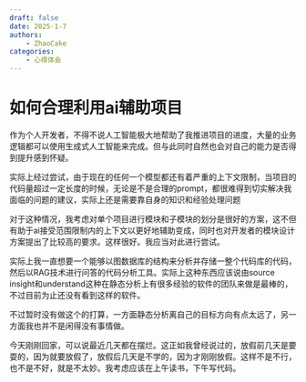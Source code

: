 ```yaml
---
draft: false
date: 2025-1-7
authors:
    - ZhaoCake
categories:
    - 心得体会
---
```


# 如何合理利用ai辅助项目

作为个人开发者，不得不说人工智能极大地帮助了我推进项目的进度，大量的业务逻辑都可以使用生成式人工智能来完成。但与此同时自然也会对自己的能力是否得到提升感到怀疑。

实际上经过尝试，由于现在的任何一个模型都还有着严重的上下文限制，当项目的代码量超过一定长度的时候，无论是不是合理的prompt，都很难得到切实解决我面临的问题的建议，实际上还是需要靠自身的知识和经验处理问题

对于这种情况，我考虑对单个项目进行模块和子模块的划分是很好的方案，这不但有助于ai接受范围限制内的上下文以更好地辅助变成，同时也对开发者的模块设计方案提出了比较高的要求。这样很好。我应当对此进行尝试。

实际上我一直想要一个能够以图数据库的结构来分析并存储一整个代码库的代码，然后以RAG技术进行问答的代码分析工具。实际上这种东西应该说由source insight和understand这种在静态分析上有很多经验的软件的团队来做是最棒的，不过目前为止还没有看到这样的软件。

不过暂时没有做这个的打算，一方面静态分析离自己的目标方向有点太远了，另一方面我也并不是闲得没有事情做。

今天刚刚回家，可以说最近几天都在摆烂。这正如我曾经说过的，放假前几天是要耍的，因为就要放假了，放假后几天是不学的，因为才刚刚放假。这样不是不行，也不是不好，就是不太妙。我考虑应该在上午读书，下午写代码。
